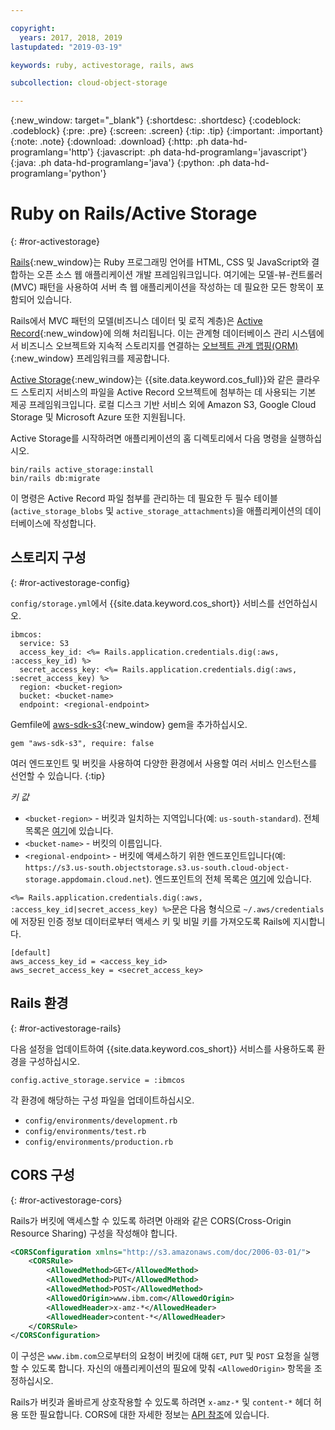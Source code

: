 ```yaml
---

copyright:
  years: 2017, 2018, 2019
lastupdated: "2019-03-19"

keywords: ruby, activestorage, rails, aws

subcollection: cloud-object-storage

---
```

{:new_window: target="_blank"}
{:shortdesc: .shortdesc}
{:codeblock: .codeblock}
{:pre: .pre}
{:screen: .screen}
{:tip: .tip}
{:important: .important}
{:note: .note}
{:download: .download} 
{:http: .ph data-hd-programlang='http'} 
{:javascript: .ph data-hd-programlang='javascript'} 
{:java: .ph data-hd-programlang='java'} 
{:python: .ph data-hd-programlang='python'}

# Ruby on Rails/Active Storage
{: #ror-activestorage}

[Rails](https://guides.rubyonrails.org/getting_started.html){:new_window}는 Ruby 프로그래밍 언어를 HTML, CSS 및 JavaScript와 결합하는 오픈 소스 웹 애플리케이션 개발 프레임워크입니다. 여기에는 모델-뷰-컨트롤러(MVC) 패턴을 사용하여 서버 측 웹 애플리케이션을 작성하는 데 필요한 모든 항목이 포함되어 있습니다.  

Rails에서 MVC 패턴의 모델(비즈니스 데이터 및 로직 계층)은 [Active Record](https://guides.rubyonrails.org/active_record_basics.html){:new_window}에 의해 처리됩니다. 이는 관계형 데이터베이스 관리 시스템에서 비즈니스 오브젝트와 지속적 스토리지를 연결하는 [오브젝트 관계 맵핑(ORM)](https://en.wikipedia.org/wiki/Object-relational_mapping){:new_window} 프레임워크를 제공합니다. 

[Active Storage](https://guides.rubyonrails.org/active_storage_overview.html){:new_window}는 {{site.data.keyword.cos_full}}와 같은 클라우드 스토리지 서비스의 파일을 Active Record 오브젝트에 첨부하는 데 사용되는 기본 제공 프레임워크입니다. 로컬 디스크 기반 서비스 외에 Amazon S3, Google Cloud Storage 및 Microsoft Azure 또한 지원됩니다. 

Active Storage를 시작하려면 애플리케이션의 홈 디렉토리에서 다음 명령을 실행하십시오.  

```
bin/rails active_storage:install
bin/rails db:migrate
```

이 명령은 Active Record 파일 첨부를 관리하는 데 필요한 두 필수 테이블(`active_storage_blobs` 및 `active_storage_attachments`)을 애플리케이션의 데이터베이스에 작성합니다.  

## 스토리지 구성
{: #ror-activestorage-config}

`config/storage.yml`에서 {{site.data.keyword.cos_short}} 서비스를 선언하십시오. 

```
ibmcos:
  service: S3
  access_key_id: <%= Rails.application.credentials.dig(:aws, :access_key_id) %>
  secret_access_key: <%= Rails.application.credentials.dig(:aws, :secret_access_key) %>
  region: <bucket-region>
  bucket: <bucket-name>
  endpoint: <regional-endpoint>
```

Gemfile에 [aws-sdk-s3](https://github.com/aws/aws-sdk-ruby){:new_window} gem을 추가하십시오. 

```
gem "aws-sdk-s3", require: false
```

여러 엔드포인트 및 버킷을 사용하여 다양한 환경에서 사용할 여러 서비스 인스턴스를 선언할 수 있습니다.
{:tip}

*키 값*
* `<bucket-region>` - 버킷과 일치하는 지역입니다(예: `us-south-standard`). 전체 목록은 [여기](/docs/services/cloud-object-storage/basics?topic=cloud-object-storage-classes#classes-locationconstraint)에 있습니다. 
* `<bucket-name>` - 버킷의 이름입니다. 
* `<regional-endpoint>` - 버킷에 액세스하기 위한 엔드포인트입니다(예: `https://s3.us-south.objectstorage.s3.us-south.cloud-object-storage.appdomain.cloud.net`). 엔드포인트의 전체 목록은 [여기](/docs/services/cloud-object-storage/basics?topic=cloud-object-storage-endpoints)에 있습니다. 

`<%= Rails.application.credentials.dig(:aws, :access_key_id|secret_access_key) %>`문은 다음 형식으로 `~/.aws/credentials`에 저장된 인증 정보 데이터로부터 액세스 키 및 비밀 키를 가져오도록 Rails에 지시합니다. 

```
[default]
aws_access_key_id = <access_key_id>
aws_secret_access_key = <secret_access_key>
```

## Rails 환경
{: #ror-activestorage-rails}

다음 설정을 업데이트하여 {{site.data.keyword.cos_short}} 서비스를 사용하도록 환경을 구성하십시오. 

```
config.active_storage.service = :ibmcos
```

각 환경에 해당하는 구성 파일을 업데이트하십시오. 

 * `config/environments/development.rb`
 * `config/environments/test.rb`
 * `config/environments/production.rb`


## CORS 구성
{: #ror-activestorage-cors}

Rails가 버킷에 액세스할 수 있도록 하려면 아래와 같은 CORS(Cross-Origin Resource Sharing) 구성을 작성해야 합니다. 

```xml
<CORSConfiguration xmlns="http://s3.amazonaws.com/doc/2006-03-01/">
    <CORSRule>
        <AllowedMethod>GET</AllowedMethod>
        <AllowedMethod>PUT</AllowedMethod>
        <AllowedMethod>POST</AllowedMethod>
        <AllowedOrigin>www.ibm.com</AllowedOrigin>
        <AllowedHeader>x-amz-*</AllowedHeader>
        <AllowedHeader>content-*</AllowedHeader>
    </CORSRule>
</CORSConfiguration>
```

이 구성은 `www.ibm.com`으로부터의 요청이 버킷에 대해 `GET`, `PUT` 및 `POST` 요청을 실행할 수 있도록 합니다. 자신의 애플리케이션의 필요에 맞춰 `<AllowedOrigin>` 항목을 조정하십시오.  

Rails가 버킷과 올바르게 상호작용할 수 있도록 하려면 `x-amz-*` 및 `content-*` 헤더 허용 또한 필요합니다. CORS에 대한 자세한 정보는 [API 참조](/docs/services/cloud-object-storage/api-reference?topic=cloud-object-storage-compatibility-api-bucket-operations#create-a-cross-origin-resource-sharing-configuration-for-a-bucket)에 있습니다. 
